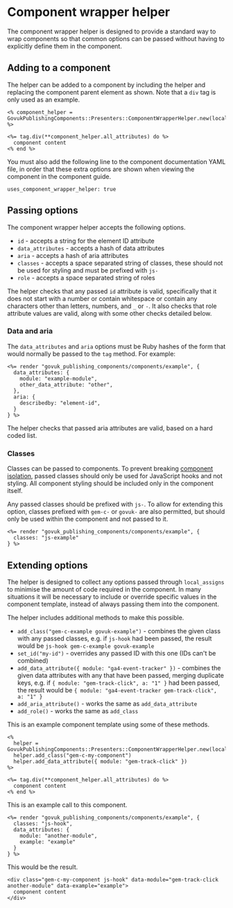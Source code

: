 # Component wrapper helper

The component wrapper helper is designed to provide a standard way to wrap components so that common options can be passed without having to explicitly define them in the component.

## Adding to a component

The helper can be added to a component by including the helper and replacing the component parent element as shown. Note that a `div` tag is only used as an example.

```
<% component_helper = GovukPublishingComponents::Presenters::ComponentWrapperHelper.new(local_assigns) %>

<%= tag.div(**component_helper.all_attributes) do %>
  component content
<% end %>
```

You must also add the following line to the component documentation YAML file, in order that these extra options are shown when viewing the component in the component guide.

```
uses_component_wrapper_helper: true
```

## Passing options

The component wrapper helper accepts the following options.

- `id` - accepts a string for the element ID attribute
- `data_attributes` - accepts a hash of data attributes
- `aria` - accepts a hash of aria attributes
- `classes` - accepts a space separated string of classes, these should not be used for styling and must be prefixed with `js-`
- `role` - accepts a space separated string of roles

The helper checks that any passed `id` attribute is valid, specifically that it does not start with a number or contain whitespace or contain any characters other than letters, numbers, and `_` or `-`. It also checks that role attribute values are valid, along with some other checks detailed below.

### Data and aria

The `data_attributes` and `aria` options must be Ruby hashes of the form that would normally be passed to the `tag` method. For example:

```
<%= render "govuk_publishing_components/components/example", {
  data_attributes: {
    module: "example-module",
    other_data_attribute: "other",
  },
  aria: {
    describedby: "element-id",
  }
} %>
```

The helper checks that passed aria attributes are valid, based on a hard coded list.

### Classes

Classes can be passed to components. To prevent breaking [component isolation](https://github.com/alphagov/govuk_publishing_components/blob/main/docs/component_principles.md#a-component-is-isolated-when), passed classes should only be used for JavaScript hooks and not styling. All component styling should be included only in the component itself.

Any passed classes should be prefixed with `js-`. To allow for extending this option, classes prefixed with `gem-c-` or `govuk-` are also permitted, but should only be used within the component and not passed to it.

```
<%= render "govuk_publishing_components/components/example", {
  classes: "js-example"
} %>
```

## Extending options

The helper is designed to collect any options passed through `local_assigns` to minimise the amount of code required in the component. In many situations it will be necessary to include or override specific values in the component template, instead of always passing them into the component.

The helper includes additional methods to make this possible.

- `add_class("gem-c-example govuk-example")` - combines the given class with any passed classes, e.g. if `js-hook` had been passed, the result would be `js-hook gem-c-example govuk-example`
- `set_id("my-id")` - overrides any passed ID with this one (IDs can't be combined)
- `add_data_attribute({ module: "ga4-event-tracker" })` - combines the given data attributes with any that have been passed, merging duplicate keys, e.g. if `{ module: "gem-track-click", a: "1" }` had been passed, the result would be `{ module: "ga4-event-tracker gem-track-click", a: "1" }`
- `add_aria_attribute()` - works the same as `add_data_attribute`
- `add_role()` - works the same as `add_class`

This is an example component template using some of these methods.

```
<%
  helper = GovukPublishingComponents::Presenters::ComponentWrapperHelper.new(local_assigns)
  helper.add_class("gem-c-my-component")
  helper.add_data_attribute({ module: "gem-track-click" })
%>

<%= tag.div(**component_helper.all_attributes) do %>
  component content
<% end %>
```

This is an example call to this component.

```
<%= render "govuk_publishing_components/components/example", {
  classes: "js-hook",
  data_attributes: {
    module: "another-module",
    example: "example"
  }
} %>
```

This would be the result.

```
<div class="gem-c-my-component js-hook" data-module="gem-track-click another-module" data-example="example">
  component content
</div>
```
